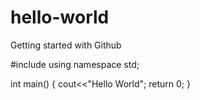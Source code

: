 # hello-world
Getting started with Github

#include<iostream>
using namespace std;

int main()
{
cout<<"Hello World";
return 0;
}
